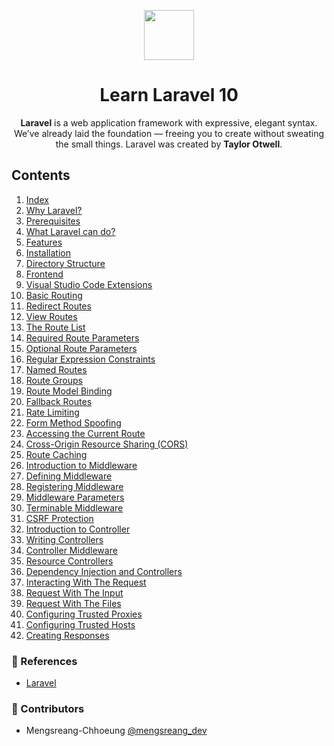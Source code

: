<p align="center">
  <img width="80" src="https://upload.wikimedia.org/wikipedia/commons/thumb/9/9a/Laravel.svg/1969px-Laravel.svg.png">
</p>

<h1 align="center">Learn Laravel 10</h1>

<p align="center">
  <b>Laravel</b> is a web application framework with expressive, elegant syntax. We’ve already laid the foundation — freeing you to create without sweating the small things. Laravel was created by <b>Taylor Otwell</b>.
</p>

## Contents

1. [Index](./01-index.md)
2. [Why Laravel?](./02-why-laravel.md)
3. [Prerequisites](./03-prerequisites.md)
4. [What Laravel can do?](./04-what-laravel-can-do.md)
5. [Features](./05-features.md)
6. [Installation](./06-installation.md)
7. [Directory Structure](./07-directory-structure.md)
8. [Frontend](./08-frontend.md)
9. [Visual Studio Code Extensions](./09-vsc-extensions.md)
10. [Basic Routing](./10-basic-routing.md)
11. [Redirect Routes](./11-redirect-routes.md)
12. [View Routes](./12-view-routes.md)
13. [The Route List](./13-the-route-list.md)
14. [Required Route Parameters](./14-required-route-parameters.md)
15. [Optional Route Parameters](./15-optional-route-parameters.md)
16. [Regular Expression Constraints](./16-regular-expression-constraints.md)
17. [Named Routes](./17-named-routes.md)
18. [Route Groups](./18-route-groups.md)
19. [Route Model Binding](./19-route-model-binding.md)
20. [Fallback Routes](./20-fallback-routes.md)
21. [Rate Limiting](./21-rate-limiting.md)
22. [Form Method Spoofing](./22-form-method-spoofing.md)
23. [Accessing the Current Route](./23-accessing-the-current-route.md)
24. [Cross-Origin Resource Sharing (CORS)](./24-cors.md)
25. [Route Caching](./25-route-caching.md)
26. [Introduction to Middleware](./26-introduction-to-middleware.md)
27. [Defining Middleware](./27-defining-middleware.md)
28. [Registering Middleware](./28-registering-middleware.md)
29. [Middleware Parameters](./29-middleware-parameters.md)
30. [Terminable Middleware](./30-terminable-middleware.md)
31. [CSRF Protection](./31-csrf-protection.md)
32. [Introduction to Controller](./32-introduction-to-controller.md)
33. [Writing Controllers](./33-writing-controllers.md)
34. [Controller Middleware](./34-controller-middleware.md)
35. [Resource Controllers](./35-resource-controllers.md)
36. [Dependency Injection and Controllers](./36-dependency-injection-and-controllers.md)
37. [Interacting With The Request](./37-interacting-with-the-request.md)
38. [Request With The Input](./38-request-with-the-input.md)
39. [Request With The Files](./39-request-with-the-files.md)
40. [Configuring Trusted Proxies](./40-configuring-trusted-proxies.md)
41. [Configuring Trusted Hosts](./41-configuring-trusted-hosts.md)
42. [Creating Responses](./42-creating-responses.md)

### 📜 References

- [Laravel](https://laravel.com/docs/10.x)

### 🤝 Contributors

- Mengsreang-Chhoeung [@mengsreang_dev](https://twitter.com/mengsreang_dev)
